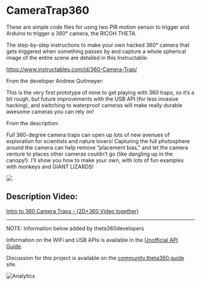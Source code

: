 # CameraTrap360
These are simple code files for using two PIR motion sensor to trigger and Arduino to trigger a 360° camera, the RICOH THETA.

The step-by-step instructions to make your own hacked 360° camera that gets triggered when something passes by and capture a whole spherical image of the entire scene are detailed in this Instructable: 

https://www.instructables.com/id/360-Camera-Trap/ 

From the developer Andrew Quitmeyer: 

This is the very first prototype of mine to get playing with 360 traps, so it’s a bit rough, but future improvements with the USB API (for less invasive hacking), and switching to waterproof cameras will make really durable awesome cameras you can rely on!

From the description:

Full 360-degree camera traps can open up lots of new avenues of exploration for scientists and nature lovers! Capturing the full photosphere around the camera can help remove “placement bias,” and let the camera venture to places other cameras couldn’t go (like dangling up in the canopy!). I’ll show you how to make your own, with lots of fun examples with monkeys and GIANT LIZARDS!

<img src=http://lists.theta360.guide/uploads/default/original/2X/f/f671b1fa6f7a400bb795f4733ec3952e73df9011.jpg>

## Description Video:

[Intro to 360 Camera Traps - (2D+360 Video together)](https://www.youtube.com/watch?time_continue=2&v=3h6yuxc5zqQ)

---

NOTE: Information below added by theta360developers

Information on the WiFi and USB APIs is available in the [Unofficial API Guide](http://codetricity.github.io/theta-s/index.html).

Discussion for this project is available on the [community.theta360.guide](http://lists.theta360.guide/t/create-a-360-virtual-reality-camera-trap-using-ricoh-theta-and-arduino/1642?u=jcasman) site.

![Analytics](https://ga-beacon.appspot.com/UA-73311422-5/360-animal-trap)

